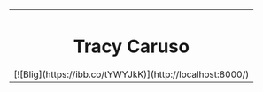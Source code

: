<table style= "margin-left:auto; margin-right:auto; width:100%">

<td style="text-align:center;"> 
<h1>Tracy Caruso</h1>
  [![Blig](https://ibb.co/tYWYJkK)](http://localhost:8000/)
</td>
</table> 
